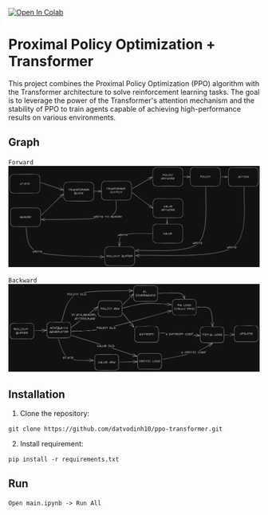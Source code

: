 <a href="https://colab.research.google.com/github/datvodinh10/ppo-transformer/blob/main/main.ipynb" target="_parent"><img src="https://colab.research.google.com/assets/colab-badge.svg" alt="Open In Colab"/></a>

# Proximal Policy Optimization + Transformer

This project combines the Proximal Policy Optimization (PPO) algorithm with the Transformer architecture to solve reinforcement learning tasks. The goal is to leverage the power of the Transformer's attention mechanism and the stability of PPO to train agents capable of achieving high-performance results on various environments.

## Graph

`Forward`
![](img/PPO-Transformer%20Graph.png)

`Backward`
![](img/Backward%20Graph.png)
## Installation

1. Clone the repository:

```
git clone https://github.com/datvodinh10/ppo-transformer.git
```

2. Install requirement:
```
pip install -r requirements.txt
```


## Run

```
Open main.ipynb -> Run All
```